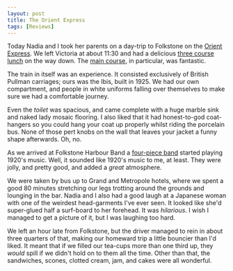 ```yaml
---
layout: post
title: The Orient Express
tags: [Reviews]
---
```


Today Nadia and I took her parents on a day-trip to Folkstone on the <a href="http://www.orient-express.com/web/luxury/trains_cruises/journey_planner_uk.jsp">Orient Express</a>. We left Victoria at about 11:30 and had a delicious <a href="http://flickr.com/photos/skugg/582701275">three course lunch</a> on the way down. The <a href="http://flickr.com/photos/skugg/583042524/">main course</a>, in particular, was fantastic.

The train in itself was an experience. It consisted exclusively of British Pullman carriages; ours was the Ibis, built in 1925. We had our own compartment, and people in white uniforms falling over themselves to make sure we had a comfortable journey.

Even the *toilet* was spacious, and came complete with a huge marble sink and naked lady mosaic flooring. I also liked that it had honest-to-god coat-hangers so you could hang your coat up properly whilst riding the porcelain bus. None of those pert knobs on the wall that leaves your jacket a funny shape afterwards. Oh, no.

As we arrived at Folkstone Harbour Band a <a href="http://flickr.com/photos/skugg/583046980/">four-piece band</a> started playing 1920's music. Well, it sounded like 1920's music to me, at least. They were jolly, and pretty good, and added a *great* atmosphere.

We were taken by bus up to Grand and Metropole hotels, where we spent a good 80 minutes stretching our legs trotting around the grounds and lounging in the bar. Nadia and I also had a good laugh at a Japanese woman with one of the weirdest head-garments I've ever seen. It looked like she'd super-glued half a surf-board to her forehead. It was *hilarious*. I wish I managed to get a picture of it, but I was laughing too hard.

We left an hour late from Folkstone, but the driver managed to rein in about three quarters of that, making our homeward trip a little bouncier than I'd liked. It meant that if we filled our tea-cups more than one third up, they *would* spill if we didn't hold on to them all the time. Other than that, the sandwiches, scones, clotted cream, jam, and cakes were all wonderful.

